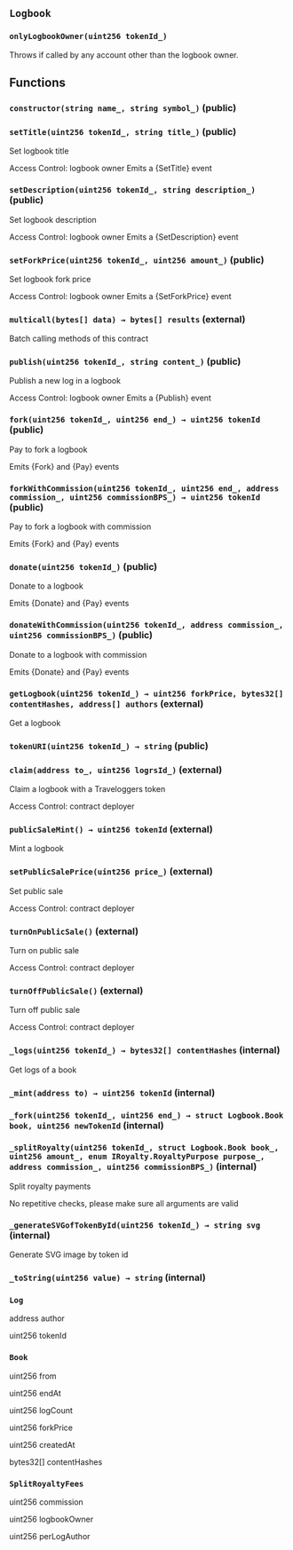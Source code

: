 ## `Logbook`

### `onlyLogbookOwner(uint256 tokenId_)`

Throws if called by any account other than the logbook owner.

## Functions

### `constructor(string name_, string symbol_)` (public)

### `setTitle(uint256 tokenId_, string title_)` (public)

Set logbook title

Access Control: logbook owner
Emits a {SetTitle} event

### `setDescription(uint256 tokenId_, string description_)` (public)

Set logbook description

Access Control: logbook owner
Emits a {SetDescription} event

### `setForkPrice(uint256 tokenId_, uint256 amount_)` (public)

Set logbook fork price

Access Control: logbook owner
Emits a {SetForkPrice} event

### `multicall(bytes[] data) → bytes[] results` (external)

Batch calling methods of this contract

### `publish(uint256 tokenId_, string content_)` (public)

Publish a new log in a logbook

Access Control: logbook owner
Emits a {Publish} event

### `fork(uint256 tokenId_, uint256 end_) → uint256 tokenId` (public)

Pay to fork a logbook

Emits {Fork} and {Pay} events

### `forkWithCommission(uint256 tokenId_, uint256 end_, address commission_, uint256 commissionBPS_) → uint256 tokenId` (public)

Pay to fork a logbook with commission

Emits {Fork} and {Pay} events

### `donate(uint256 tokenId_)` (public)

Donate to a logbook

Emits {Donate} and {Pay} events

### `donateWithCommission(uint256 tokenId_, address commission_, uint256 commissionBPS_)` (public)

Donate to a logbook with commission

Emits {Donate} and {Pay} events

### `getLogbook(uint256 tokenId_) → uint256 forkPrice, bytes32[] contentHashes, address[] authors` (external)

Get a logbook

### `tokenURI(uint256 tokenId_) → string` (public)

### `claim(address to_, uint256 logrsId_)` (external)

Claim a logbook with a Traveloggers token

Access Control: contract deployer

### `publicSaleMint() → uint256 tokenId` (external)

Mint a logbook

### `setPublicSalePrice(uint256 price_)` (external)

Set public sale

Access Control: contract deployer

### `turnOnPublicSale()` (external)

Turn on public sale

Access Control: contract deployer

### `turnOffPublicSale()` (external)

Turn off public sale

Access Control: contract deployer

### `_logs(uint256 tokenId_) → bytes32[] contentHashes` (internal)

Get logs of a book

### `_mint(address to) → uint256 tokenId` (internal)

### `_fork(uint256 tokenId_, uint256 end_) → struct Logbook.Book book, uint256 newTokenId` (internal)

### `_splitRoyalty(uint256 tokenId_, struct Logbook.Book book_, uint256 amount_, enum IRoyalty.RoyaltyPurpose purpose_, address commission_, uint256 commissionBPS_)` (internal)

Split royalty payments

No repetitive checks, please make sure all arguments are valid

### `_generateSVGofTokenById(uint256 tokenId_) → string svg` (internal)

Generate SVG image by token id

### `_toString(uint256 value) → string` (internal)

### `Log`

address
author

uint256
tokenId

### `Book`

uint256
from

uint256
endAt

uint256
logCount

uint256
forkPrice

uint256
createdAt

bytes32[]
contentHashes

### `SplitRoyaltyFees`

uint256
commission

uint256
logbookOwner

uint256
perLogAuthor
